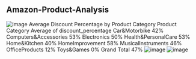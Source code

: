 ## Amazon-Product-Analysis
![image](https://github.com/user-attachments/assets/9fb6169d-e85a-4c91-9db0-a54b4ebdb1be)
Average Discount Percentage by Product Category	
Product Category	Average of discount_percentage
Car&Motorbike	42%
Computers&Accessories	53%
Electronics	50%
Health&PersonalCare	53%
Home&Kitchen	40%
HomeImprovement	58%
MusicalInstruments	46%
OfficeProducts	12%
Toys&Games	0%
Grand Total	47%
![image](https://github.com/user-attachments/assets/e24b69aa-dce0-4f70-b9c2-efc0f2e85210)
![image](https://github.com/user-attachments/assets/66f206aa-2dd8-4287-8df2-16fb5229c853)
